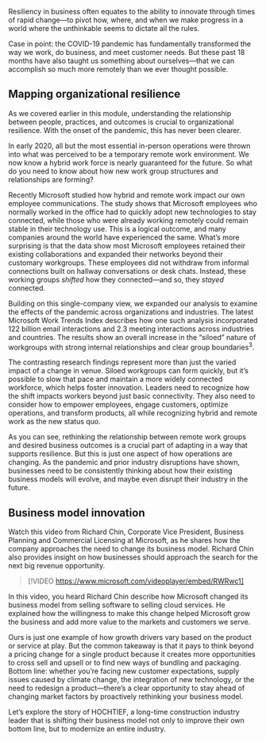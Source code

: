 Resiliency in business often equates to the ability to innovate through times of rapid change—to pivot how, where, and when we make progress in a world where the unthinkable seems to dictate all the rules.

Case in point: the COVID-19 pandemic has fundamentally transformed the way we work, do business, and meet customer needs. But these past 18 months have also taught us something about ourselves—that we can accomplish so much more remotely than we ever thought possible.

## Mapping organizational resilience

As we covered earlier in this module, understanding the relationship between people, practices, and outcomes is crucial to organizational resilience. With the onset of the pandemic, this has never been clearer.

In early 2020, all but the most essential in-person operations were thrown into what was perceived to be a temporary remote work environment. We now know a hybrid work force is nearly guaranteed for the future. So what do you need to know about how new work group structures and relationships are forming?

Recently Microsoft studied how hybrid and remote work impact our own employee communications. The study shows that Microsoft employees who normally worked in the office had to quickly adopt new technologies to stay connected, while those who were already working remotely could remain stable in their technology use. This is a logical outcome, and many companies around the world have experienced the same. What’s more surprising is that the data show most Microsoft employees retained their existing collaborations and expanded their networks beyond their customary workgroups. These employees did not withdraw from informal connections built on hallway conversations or desk chats. Instead, these working groups *shifted* how they connected—and so, they *stayed* connected.

Building on this single-company view, we expanded our analysis to examine the effects of the pandemic across organizations and industries. The latest Microsoft Work Trends Index describes how one such analysis incorporated 122 billion email interactions and 2.3 meeting interactions across industries and countries. The results show an overall increase in the “siloed” nature of workgroups with strong internal relationships and clear group boundaries<sup>3</sup>.

The contrasting research findings represent more than just the varied impact of a change in venue. Siloed workgroups can form quickly, but it’s possible to slow that pace and maintain a more widely connected workforce, which helps foster innovation. Leaders need to recognize how the shift impacts workers beyond just basic connectivity. They also need to consider how to empower employees, engage customers, optimize operations, and transform products, all while recognizing hybrid and remote work as the new status quo.

As you can see, rethinking the relationship between remote work groups and desired business outcomes is a crucial part of adapting in a way that supports resilience. But this is just one aspect of how operations are changing. As the pandemic and prior industry disruptions have shown, businesses need to be consistently thinking about how their existing business models will evolve, and maybe even disrupt their industry in the future.

## Business model innovation

Watch this video from Richard Chin, Corporate Vice President, Business Planning and Commercial Licensing at Microsoft, as he shares how the company approaches the need to change its business model. Richard Chin also provides insight on how businesses should approach the search for the next big revenue opportunity.

> [!VIDEO https://www.microsoft.com/videoplayer/embed/RWRwc1]

In this video, you heard Richard Chin describe how Microsoft changed its business model from selling software to selling cloud services. He explained how the willingness to make this change helped Microsoft grow the business and add more value to the markets and customers we serve.

Ours is just one example of how growth drivers vary based on the product or service at play. But the common takeaway is that it pays to think beyond a pricing change for a single product because it creates more opportunities to cross sell and upsell or to find new ways of bundling and packaging. Bottom line: whether you’re facing new customer expectations, supply issues caused by climate change, the integration of new technology, or the need to redesign a product—there’s a clear opportunity to stay ahead of changing market factors by proactively rethinking your business model.

Let’s explore the story of HOCHTIEF, a long-time construction industry leader that is shifting their business model not only to improve their own bottom line, but to modernize an entire industry.
